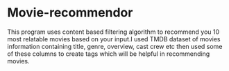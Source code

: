 # Movie-recommendor
This program uses content based filtering algorithm to recommend you 10 most relatable movies based on your input.I used TMDB dataset of movies information 
containing title, genre, overview, cast crew etc then used some of these columns to create tags which will be helpful in recommending movies.
